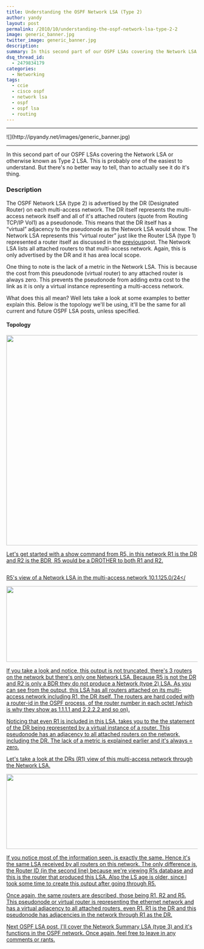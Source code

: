 ```yaml
---
title: Understanding the OSPF Network LSA (Type 2)
author: yandy
layout: post
permalink: /2010/10/understanding-the-ospf-network-lsa-type-2-2
image: generic_banner.jpg
twitter_image: generic_banner.jpg
description: 
summary: In this second part of our OSPF LSAs covering the Network LSA or otherwise known as Type 2 LSA. This is probably one of the easiest to understand. But there's no better way to tell, than to actually see it do it's thing...
dsq_thread_id:
  - 2479834179
categories:
  - Networking
tags:
  - ccie
  - cisco ospf
  - network lsa
  - ospf
  - ospf lsa
  - routing
---
```

<hr>
![](http://ipyandy.net/images/generic_banner.jpg)
<hr>

In this second part of our OSPF LSAs covering the Network LSA or otherwise known as Type 2 LSA. This is probably one of the easiest to understand. But there's no better way to tell, than to actually see it do it's thing.
  
### Description

The OSPF Network LSA (type 2) is advertised by the DR (Designated Router) on each multi-access network. The DR itself represents the multi-access network itself and all of it's attached routers (quote from Routing TCP/IP Vol1) as a pseudonode. This means that the DR itself has a &#8220;virtual&#8221; adjacency to the pseudonode as the Network LSA would show. The Network LSA represents this &#8220;virtual router&#8221; just like the Router LSA (type 1) represented a router itself as discussed in the <a href="http://ipyandy.net/2011/05/the-ospfv3-router-lsa/" target="_blank">previous</a>post. The Network LSA lists all attached routers to that multi-access network. Again, this is only advertised by the DR and it has area local scope.
  
One thing to note is the lack of a metric in the Network LSA. This is because the cost from this pseudonode (virtual router) to any attached router is always zero. This prevents the pseudonode from adding extra cost to the link as it is only a virtual instance representing a multi-access network.

 What does this all mean? Well lets take a look at some examples to better explain this. Below is the topology we'll be using, it'll be the same for all current and future OSPF LSA posts, unless specified.

#### Topology
<a href="{{ site.url }}/assets/images/ospf-001-w_rip.png"><img style="border:0 initial initial;" src="{{ site.url }}/assets/images/ospf-001-w_rip.png" alt="" width="670" height="552" />

<!--more-->
Let's get started with a show command from R5, in this network R1 is the DR and R2 is the BDR, R5 would be a DROTHER to both R1 and R2.
  
<a href="{{ site.url }}/assets/images/subnet-125-segment.png"><img style="border:0 initial initial;" src="{{ site.url }}/assets/images/subnet-125-segment.png" alt="" width="" height="" />
  
R5's view of a Network LSA in the multi-access network 10.1.125.0/24</

<a href="{{ site.url }}/assets/images/network-lsa-r5.png"><img style="display:block;margin-left:auto;margin-right:auto;border:0 initial initial;" src="{{ site.url }}/assets/images/network-lsa-r5.png" alt="" width="673" height="199" />
  
 If you take a look and notice, this output is not truncated, there's 3 routers on the network but there's only one Network LSA. Because R5 is not the DR and R2 is only a BDR they do not produce a Network (type 2) LSA. As you can see from the output, this LSA has all routers attached on its multi-access network including R1, the DR itself. The routers are hard coded with a router-id in the OSPF process, of the router number in each octet (which is why they show as 1.1.1.1 and 2.2.2.2 and so on).

Noticing that even R1 is included in this LSA, takes you to the the statement of the DR being represented by a virtual instance of a router. This pseudonode has an adjacency to all attached routers on the network, including the DR. The lack of a metric is explained earlier and it's always = zero.

Let's take a look at the DRs (R1) view of this multi-access network through the Network LSA.

<a href="{{ site.url }}/assets/images/network-lsa-r1.png"><img style="display:block;margin-left:auto;margin-right:auto;border:0 initial initial;" src="{{ site.url }}/assets/images/network-lsa-r1.png" alt="" width="670" height="197" />
  
If you notice most of the information seen, is exactly the same. Hence it's the same LSA received by all routers on this network. The only difference is, the Router ID (in the second line) because we're viewing R1s database and this is the router that produced this LSA. Also the LS age is older, since I took some time to create this output after going through R5.

Once again, the same routers are described, those being R1, R2 and R5. This pseudonode or virtual router is representing the ethernet network and has a virtual adjacency to all attached routers, even R1. R1 is the DR and this pseudonode has adjacencies in the network through R1 as the DR.

Next OSPF LSA post, I'll cover the Network Summary LSA (type 3) and it's functions in the OSPF network. Once again, feel free to leave in any comments or rants.